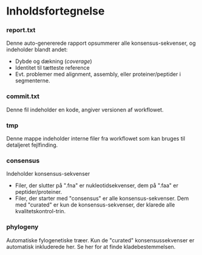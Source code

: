 # Inholdsfortegnelse

### report.txt
Denne auto-genererede rapport opsummerer alle konsensus-sekvenser, og indeholder blandt andet:
* Dybde og dækning (_coverage_)
* Identitet til tætteste reference
* Evt. problemer med alignment, assembly, eller proteiner/peptider i segmenterne.
    
### commit.txt
Denne fil indeholder en kode, angiver versionen af workflowet.

### tmp
Denne mappe indeholder interne filer fra workflowet som kan bruges til detaljeret fejlfinding.

### consensus
Indeholder konsensus-sekvenser
* Filer, der slutter på ".fna" er nukleotidsekvenser, dem på ".faa" er peptider/proteiner.
* Filer, der starter med "consensus" er alle konsensus-sekvenser. Dem med "curated" er kun de konsensus-sekvenser, der klarede alle kvalitetskontrol-trin.

### phylogeny
Automatiske fylogenetiske træer. Kun de "curated" konsensussekvenser er automatisk inkluderede her. Se her for at finde kladebestemmelsen.
